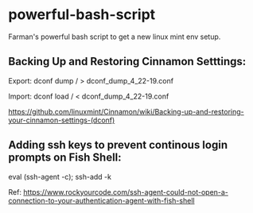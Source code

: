 # powerful-bash-script
Farman's powerful bash script to get a new linux mint env setup.

## Backing Up and Restoring Cinnamon Setttings:

Export: dconf dump / > dconf_dump_4_22-19.conf

Import: dconf load / < dconf_dump_4_22-19.conf

https://github.com/linuxmint/Cinnamon/wiki/Backing-up-and-restoring-your-cinnamon-settings-(dconf)

## Adding ssh keys to prevent continous login prompts on Fish Shell:
eval (ssh-agent -c); ssh-add -k

Ref: https://www.rockyourcode.com/ssh-agent-could-not-open-a-connection-to-your-authentication-agent-with-fish-shell
